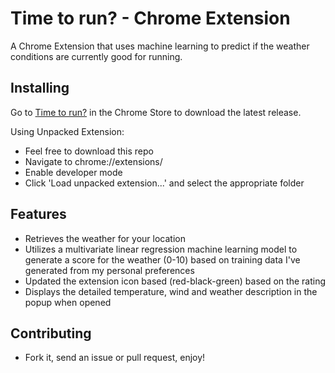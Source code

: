 # Time to run? - Chrome Extension
A Chrome Extension that uses machine learning to predict if the weather conditions are currently good for running.

## Installing
Go to [Time to run?](https://chrome.google.com/webstore/detail/time-to-run/hipbkcongpofpopooldngkdokblfjkhc) in the Chrome Store to download the latest release.

Using Unpacked Extension:
* Feel free to download this repo
* Navigate to chrome://extensions/
* Enable developer mode
* Click 'Load unpacked extension...' and select the appropriate folder

## Features
- Retrieves the weather for your location
- Utilizes a multivariate linear regression machine learning model to generate a score for the weather (0-10) based on training data I've generated from my personal preferences
- Updated the extension icon based (red-black-green) based on the rating
- Displays the detailed temperature, wind and weather description in the popup when opened

## Contributing
* Fork it, send an issue or pull request, enjoy!
